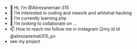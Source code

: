 - 👋 Hi, I’m @Alirezanemati-315
- 👀 I’m interested in coding and nework and whitehat hacking
- 🌱 I’m currently learning php
- 💞️ I’m looking to collaborate on ...
- 📫 How to reach me follow me in instagram 😉my id id @alirezanemati315_pv
- see my project

<!---
Alirezanemati-315/Alirezanemati-315 is a ✨ special ✨ repository because its `README.md` (this file) appears on your GitHub profile.
You can click the Preview link to take a look at your changes.
--->
